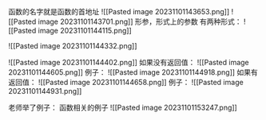 函数的名字就是函数的首地址
![[Pasted image 20231101143653.png]]
![[Pasted image 20231101143701.png]]
形参，形式上的参数
有两种形式：
![[Pasted image 20231101144115.png]]

![[Pasted image 20231101144332.png]]

![[Pasted image 20231101144402.png]]
如果没有返回值：
![[Pasted image 20231101144605.png]]
例子：
![[Pasted image 20231101144918.png]]
如果有返回值：
![[Pasted image 20231101144658.png]]
例子：
![[Pasted image 20231101144931.png]]

老师举了例子：
函数相关的例子
![[Pasted image 20231101153247.png]]

